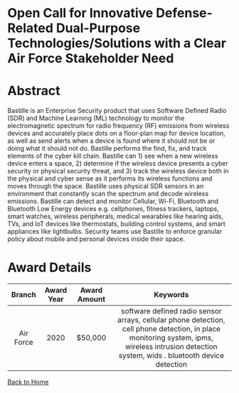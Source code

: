 
Open Call for Innovative Defense-Related Dual-Purpose Technologies/Solutions with a Clear Air Force Stakeholder Need
====================================================================================================================

# Abstract


Bastille is an Enterprise Security product that uses Software Defined Radio (SDR) and Machine Learning (ML) technology to monitor the electromagnetic spectrum for radio frequency (RF) emissions from wireless devices and accurately place dots on a floor-plan map for device location, as well as send alerts when a device is found where it should not be or doing what it should not do. Bastille performs the find, fix, and track elements of the cyber kill chain. Bastille can 1) see when a new wireless device enters a space, 2) determine if the wireless device presents a cyber security or physical security threat, and 3) track the wireless device both in the physical and cyber sense as it performs its wireless functions and moves through the space. Bastille uses physical SDR sensors in an environment that constantly scan the spectrum and decode wireless emissions. Bastille can detect and monitor Cellular, Wi-Fi, Bluetooth and Bluetooth Low Energy devices e.g. cellphones, fitness trackers, laptops, smart watches, wireless peripherals, medical wearables like hearing aids, TVs, and IoT devices like thermostats, building control systems, and smart appliances like lightbulbs. Security teams use Bastille to enforce granular policy about mobile and personal devices inside their space.  

# Award Details

|Branch|Award Year|Award Amount|Keywords|
| :---: | :---: | :---: | :---: |
|Air Force|2020|$50,000|software defined radio sensor arrays, cellular phone detection, cell phone detection, in place monitoring system, ipms, wireless intrusion detection system, wids . bluetooth device detection|
  
  


[Back to Home](https://github.com/chrischow/dod_sbir_awards/DJ/#1652)